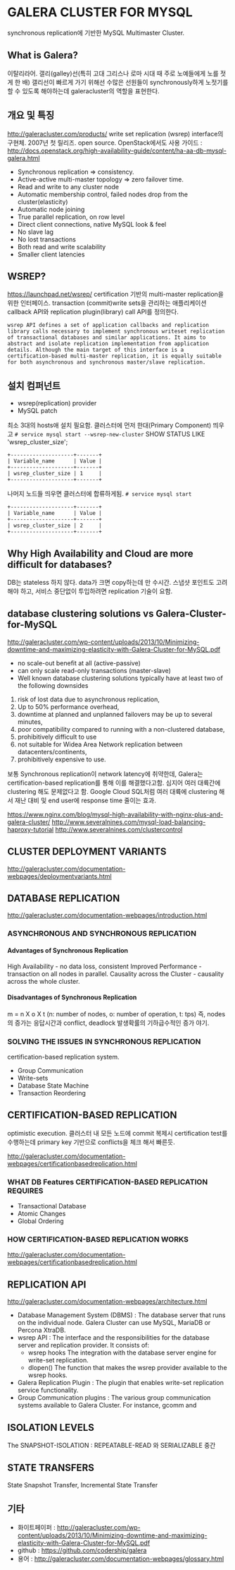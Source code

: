 # GALERA CLUSTER FOR MYSQL
synchronous replication에 기반한 MySQL Multimaster Cluster.

## What is Galera?
이탈리라어. 갤리(galley)선(특히 고대 그리스나 로마 시대 때 주로 노예들에게 노를 젓게 한 배)
갤리선이 빠르게 가기 위해선 수많은 선원들이 synchronously하게 노젓기를 할 수 있도록 해야하는데 galeracluster의 역할을 표현한다.

## 개요 및 특징
http://galeracluster.com/products/
write set replication (wsrep) interface의 구현체.
2007년 첫 릴리즈. open source.
OpenStack에서도 사용 가이드 : http://docs.openstack.org/high-availability-guide/content/ha-aa-db-mysql-galera.html
* Synchronous replication => consistency.
* Active-active multi-master topology => zero failover time.
* Read and write to any cluster node
* Automatic membership control, failed nodes drop from the cluster(elasticity)
* Automatic node joining
* True parallel replication, on row level
* Direct client connections, native MySQL look & feel
* No slave lag
* No lost transactions
* Both read and write scalability
* Smaller client latencies

## WSREP?
https://launchpad.net/wsrep/
certification 기반의 multi-master replication을 위한 인터페이스.
transaction (commit)write sets을 관리하는 애플리케이션 callback API와 replication plugin(library) call API를 정의한다.
```
wsrep API defines a set of application callbacks and replication library calls necessary to implement synchronous writeset replication of transactional databases and similar applications. It aims to abstract and isolate replication implementation from application details. Although the main target of this interface is a certification-based multi-master replication, it is equally suitable for both asynchronous and synchronous master/slave replication.
```

## 설치 컴퍼넌트
* wsrep(replication) provider
* MySQL patch

최소 3대의 hosts애 설치 필요함.
클러스터에 먼저 한대(Primary Component) 띄우고
`# service mysql start --wsrep-new-cluster`
SHOW STATUS LIKE 'wsrep_cluster_size';
```
+--------------------+-------+
| Variable_name      | Value |
+--------------------+-------+
| wsrep_cluster_size | 1     |
+--------------------+-------+
```
나머지 노드들 띄우면 클러스터에 합류하게됨.
`# service mysql start`
```
+--------------------+-------+
| Variable_name      | Value |
+--------------------+-------+
| wsrep_cluster_size | 2     |
+--------------------+-------+
```

## Why High Availability and Cloud are more difficult for databases?
DB는 stateless 하지 않다. data가 크면 copy하는데 만 수시간. 스냅샷 포인트도 고려해야 하고, 서비스 중단없이 투입하려면 replication 기술이 요함.

## database clustering solutions vs Galera-Cluster-for-MySQL
http://galeracluster.com/wp-content/uploads/2013/10/Minimizing-downtime-and-maximizing-elasticity-with-Galera-Cluster-for-MySQL.pdf

* no scale-out benefit at all (active-passive) 
* can only scale read-only transactions (master-slave)
* Well known database clustering solutions typically have at least two of the following
downsides
1) risk of lost data due to asynchronous replication, 
2) Up to 50% performance overhead, 
3) downtime at planned and unplanned failovers may be up to several minutes, 
4) poor compatibility compared to running with a non-clustered database,
5) prohibitively difficult to use
6) not suitable for Widea Area Network replication between datacenters/continents,
7) prohibitively expensive to use.


보통 Synchronous replication이 network latency에 취약한데, Galera는 certification-based replication를 통해 이를 해결했다고함. 심지어 여러 대륙간에 clustering 해도 문제없다고 함. Google Cloud SQL처럼 여러 대륙에 clustering 해서 재난 대비 및 end user에 response time 줄이는 효과.

https://www.nginx.com/blog/mysql-high-availability-with-nginx-plus-and-galera-cluster/
http://www.severalnines.com/mysql-load-balancing-haproxy-tutorial
http://www.severalnines.com/clustercontrol

## CLUSTER DEPLOYMENT VARIANTS
http://galeracluster.com/documentation-webpages/deploymentvariants.html

## DATABASE REPLICATION
http://galeracluster.com/documentation-webpages/introduction.html
### ASYNCHRONOUS AND SYNCHRONOUS REPLICATION
#### Advantages of Synchronous Replication
High Availability - no data loss, consistent
Improved Performance - transaction on all nodes in parallel.
Causality across the Cluster - causality across the whole cluster.

#### Disadvantages of Synchronous Replication
m = n X o X t (n: number of nodes, o: number of operation, t: tps)
즉, nodes의 증가는 응답시간과 conflict, deadlock 발생확률의 기하급수적인 증가 야기.

### SOLVING THE ISSUES IN SYNCHRONOUS REPLICATION
certification-based replication system.

* Group Communication
* Write-sets
* Database State Machine
* Transaction Reordering 

## CERTIFICATION-BASED REPLICATION
optimistic execution.
클러스터 내 모든 노드에 commit 복제시 certification test를 수행하는데 primary key 기반으로 conflicts을 체크 해서 빠른듯.

http://galeracluster.com/documentation-webpages/certificationbasedreplication.html

### WHAT DB Features CERTIFICATION-BASED REPLICATION REQUIRES
* Transactional Database 
* Atomic Changes
* Global Ordering

### HOW CERTIFICATION-BASED REPLICATION WORKS
http://galeracluster.com/documentation-webpages/certificationbasedreplication.html

## REPLICATION API
http://galeracluster.com/documentation-webpages/architecture.html
* Database Management System (DBMS) : The database server that runs on the individual node. Galera Cluster can use MySQL, MariaDB or Percona XtraDB.
* wsrep API : The interface and the responsibilities for the database server and replication provider. It consists of:
	* wsrep hooks The integration with the database server engine for write-set replication.
	* dlopen() The function that makes the wsrep provider available to the wsrep hooks.
* Galera Replication Plugin : The plugin that enables write-set replication service functionality.
* Group Communication plugins : The various group communication systems available to Galera Cluster. For instance, gcomm and

## ISOLATION LEVELS
The SNAPSHOT-ISOLATION : REPEATABLE-READ 와 SERIALIZABLE 중간

## STATE TRANSFERS
State Snapshot Transfer, Incremental State Transfer

## 기타
* 화이트페이퍼 : http://galeracluster.com/wp-content/uploads/2013/10/Minimizing-downtime-and-maximizing-elasticity-with-Galera-Cluster-for-MySQL.pdf
* github : https://github.com/codership/galera
* 용어 : http://galeracluster.com/documentation-webpages/glossary.html
